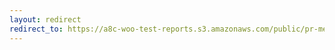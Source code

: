 ```yaml
---
layout: redirect
redirect_to: https://a8c-woo-test-reports.s3.amazonaws.com/public/pr-merge/43178/e2e/index.html
---
```

